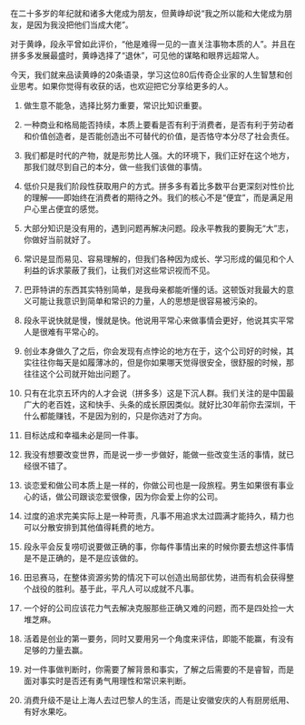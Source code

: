 
在二十多岁的年纪就和诸多大佬成为朋友，但黄峥却说“我之所以能和大佬成为朋友，是因为我没把他们当成大佬”。

对于黄峥，段永平曾如此评价，“他是难得一见的一直关注事物本质的人”。并且在拼多多发展最盛时，黄峥选择了“退休”，可见他的谋略和眼界远超常人。

今天，我们就来品读黄峥的20条语录，学习这位80后传奇企业家的人生智慧和创业思考。如果你觉得有收获的话，也欢迎把它分享给更多的人。


01. 做生意不能急，选择比努力重要，常识比知识重要。

02. 一种商业和格局能否持续，本质上要看是否有利于消费者，是否有利于劳动者和价值创造者，是否能创造出不可替代的价值，是否恪守本分尽了社会责任。

03. 我们都是时代的产物，就是形势比人强。大的环境下，我们正好在这个地方，那我们就尽到自己的本分，做一些我们该做的事情。

04. 低价只是我们阶段性获取用户的方式。拼多多有着比多数平台更深刻对性价比的理解——即始终在消费者的期待之外。我们的核心不是“便宜”，而是满足用户心里占便宜的感觉。

05. 大部分知识是没有用的，遇到问题再解决问题。段永平教我的要胸无“大”志，你做好当前就好了。

06. 常识是显而易见、容易理解的，但我们各种因为成长、学习形成的偏见和个人利益的诉求蒙蔽了我们，让我们对这些常识视而不见。

07. 巴菲特讲的东西其实特别简单，是我母亲都能听懂的话。这顿饭对我最大的意义可能让我意识到简单和常识的力量，人的思想是很容易被污染的。

08. 段永平说快就是慢，慢就是快。他说用平常心来做事情会更好，他说其实平常人是很难有平常心的。

09.  创业本身做久了之后，你会发现有点悖论的地方在于，这个公司好的时候，其实往往你每天是如履薄冰的，但是你如果哪天觉得很安全，很舒服的时候，那往往这个公司就开始出问题了。

10. 只有在北京五环内的人才会说（拼多多）这是下沉人群。我们关注的是中国最广大的老百姓，这和快手、头条的成长原因类似。就好比30年前你去深圳，干什么都能赚钱，不是因为别的，只是你选对了方向。

11. 目标达成和幸福未必是同一件事。

12. 我没有想要改变世界，而是说一步一步做好，能做一些改变生活的事情，就已经很不错了。

13. 谈恋爱和做公司本质上是一样的，你做公司也是一段旅程。男生如果很有事业心的话，做公司跟谈恋爱很像，因为你会爱上你的公司。

14. 过度的追求完美实际上是一种苛责，凡事不用追求太过圆满才能持久，精力也可以分散安排到其他值得耗费的地方。

15. 段永平会反复唠叨说要做正确的事，你每件事情出来的时候你要去想这件事情是不是正确的，是不是应该做的。

16. 田忌赛马，在整体资源劣势的情况下可以创造出局部优势，进而有机会获得整个战役的胜利。基于此，平凡人可以成就不凡事。

17. 一个好的公司应该花力气去解决克服那些正确又难的问题，而不是四处捡一大堆芝麻。

18. 活着是创业的第一要务，同时又要用另一个角度来评估，即能不能赢，有没有足够的力量去赢。

19. 对一件事做判断时，你需要了解背景和事实，了解之后需要的不是睿智，而是面对事实时是否还有勇气用理性和常识来判断。

20. 消费升级不是让上海人去过巴黎人的生活，而是让安徽安庆的人有厨房纸用、有好水果吃。
